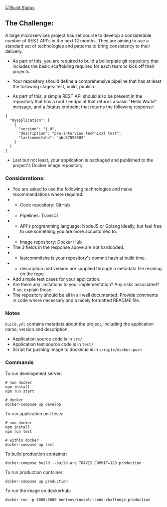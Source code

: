 [![Build Status](https://travis-ci.org/benleov/innablr-code-challenge.svg?branch=master)](https://travis-ci.org/benleov/innablr-code-challenge)

## The Challenge:

A large microservices project has set course to develop a considerable number of REST API's 
in the next 12 months. They are aiming to use a standard set of technologies and patterns to 
bring consistency to their delivery.

- As part of this, you are required to build a boilerplate git repository that includes the 
basic scaffolding required for each team to kick off their projects.

- Your repository should define a comprehensive pipeline that has at least the following 
stages: test, build, publish.

- As part of this, a simple REST API should also be present in the repository that has a 
root / endpoint that returns a basic "Hello World" message, and a /status endpoint that 
returns the following response:

```
{
  "myapplication": [
    {
      "version": "1.0",
      "description": "pre-interview technical test",
      "lastcommitsha": "abc57858585"
    }
  ]
}
```

- Last but not least, your application is packaged and published to the project's Docker 
image repository.

### Considerations:

- You are asked to use the following technologies and make recommendations where required:
- - Code repository: GitHub
- - Pipelines: TravisCI
- - API's programming language: NodeJS or Golang ideally, but feel free to use something you are more 
accustomed to.
- - Image repository: Docker Hub
- The 3 fields in the response above are not hardcoded.
- - lastcommitsha is your repository's commit hash at build time.
- - description and version are supplied through a metadata file residing on the repo.
- Add simple test cases for your application.
- Are there any limitations to your implementation? Any risks associated? If so, explain those.
- The repository should be all in all well documented. Provide comments in code where necessary and a nicely formatted README file.

### Notes

```build.yml``` contains metadata about the project, including the application name, version and description.

- Application source code is in ```src/```
- Application test source code is in ```test/```
- Script for pushing image to docker.io is in ```scripts/docker-push```

### Commands

To run development server:

```$command
# non docker
npm install
npm run start 

# docker
docker-compose up develop
```

To run application unit tests:

```$command
# non docker
npm install
npm run test

# within docker
docker-compose up test
```

To build production container:

```$command
docker-compose build --build-arg TRAVIS_COMMIT=123 production
```

To run production container:

```$command
docker-compose up production
```

To run the image on dockerhub:

```$command
docker run -p 8080:8080 benleov/innablr-code-challenge_production
```
